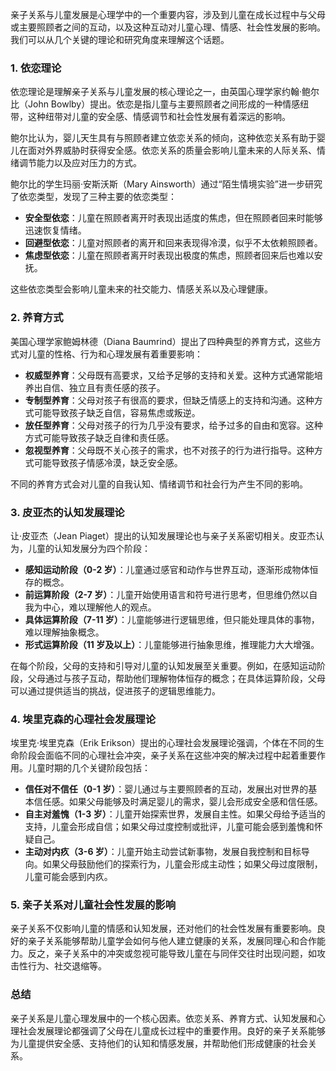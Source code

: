 亲子关系与儿童发展是心理学中的一个重要内容，涉及到儿童在成长过程中与父母或主要照顾者之间的互动，以及这种互动对儿童心理、情感、社会性发展的影响。我们可以从几个关键的理论和研究角度来理解这个话题。

### 1. 依恋理论

依恋理论是理解亲子关系与儿童发展的核心理论之一，由英国心理学家约翰·鲍尔比（John Bowlby）提出。依恋是指儿童与主要照顾者之间形成的一种情感纽带，这种纽带对儿童的安全感、情感调节和社会性发展有着深远的影响。

鲍尔比认为，婴儿天生具有与照顾者建立依恋关系的倾向，这种依恋关系有助于婴儿在面对外界威胁时获得安全感。依恋关系的质量会影响儿童未来的人际关系、情绪调节能力以及应对压力的方式。

鲍尔比的学生玛丽·安斯沃斯（Mary Ainsworth）通过“陌生情境实验”进一步研究了依恋类型，发现了三种主要的依恋类型：

- **安全型依恋**：儿童在照顾者离开时表现出适度的焦虑，但在照顾者回来时能够迅速恢复情绪。
- **回避型依恋**：儿童对照顾者的离开和回来表现得冷漠，似乎不太依赖照顾者。
- **焦虑型依恋**：儿童在照顾者离开时表现出极度的焦虑，照顾者回来后也难以安抚。

这些依恋类型会影响儿童未来的社交能力、情感关系以及心理健康。

### 2. 养育方式

美国心理学家鲍姆林德（Diana Baumrind）提出了四种典型的养育方式，这些方式对儿童的性格、行为和心理发展有着重要影响：

- **权威型养育**：父母既有高要求，又给予足够的支持和关爱。这种方式通常能培养出自信、独立且有责任感的孩子。
- **专制型养育**：父母对孩子有很高的要求，但缺乏情感上的支持和沟通。这种方式可能导致孩子缺乏自信，容易焦虑或叛逆。
- **放任型养育**：父母对孩子的行为几乎没有要求，给予过多的自由和宽容。这种方式可能导致孩子缺乏自律和责任感。
- **忽视型养育**：父母既不关心孩子的需求，也不对孩子的行为进行指导。这种方式可能导致孩子情感冷漠，缺乏安全感。

不同的养育方式会对儿童的自我认知、情绪调节和社会行为产生不同的影响。

### 3. 皮亚杰的认知发展理论

让·皮亚杰（Jean Piaget）提出的认知发展理论也与亲子关系密切相关。皮亚杰认为，儿童的认知发展分为四个阶段：

- **感知运动阶段（0-2 岁）**：儿童通过感官和动作与世界互动，逐渐形成物体恒存的概念。
- **前运算阶段（2-7 岁）**：儿童开始使用语言和符号进行思考，但思维仍然以自我为中心，难以理解他人的观点。
- **具体运算阶段（7-11 岁）**：儿童能够进行逻辑思维，但只能处理具体的事物，难以理解抽象概念。
- **形式运算阶段（11 岁及以上）**：儿童能够进行抽象思维，推理能力大大增强。

在每个阶段，父母的支持和引导对儿童的认知发展至关重要。例如，在感知运动阶段，父母通过与孩子互动，帮助他们理解物体恒存的概念；在具体运算阶段，父母可以通过提供适当的挑战，促进孩子的逻辑思维能力。

### 4. 埃里克森的心理社会发展理论

埃里克·埃里克森（Erik Erikson）提出的心理社会发展理论强调，个体在不同的生命阶段会面临不同的心理社会冲突，亲子关系在这些冲突的解决过程中起着重要作用。儿童时期的几个关键阶段包括：

- **信任对不信任（0-1 岁）**：婴儿通过与主要照顾者的互动，发展出对世界的基本信任感。如果父母能够及时满足婴儿的需求，婴儿会形成安全感和信任感。
- **自主对羞愧（1-3 岁）**：儿童开始探索世界，发展自主性。如果父母给予适当的支持，儿童会形成自信；如果父母过度控制或批评，儿童可能会感到羞愧和怀疑自己。
- **主动对内疚（3-6 岁）**：儿童开始主动尝试新事物，发展自我控制和目标导向。如果父母鼓励他们的探索行为，儿童会形成主动性；如果父母过度限制，儿童可能会感到内疚。

### 5. 亲子关系对儿童社会性发展的影响

亲子关系不仅影响儿童的情感和认知发展，还对他们的社会性发展有重要影响。良好的亲子关系能够帮助儿童学会如何与他人建立健康的关系，发展同理心和合作能力。反之，亲子关系中的冲突或忽视可能导致儿童在与同伴交往时出现问题，如攻击性行为、社交退缩等。

### 总结

亲子关系是儿童心理发展中的一个核心因素。依恋关系、养育方式、认知发展和心理社会发展理论都强调了父母在儿童成长过程中的重要作用。良好的亲子关系能够为儿童提供安全感、支持他们的认知和情感发展，并帮助他们形成健康的社会关系。
